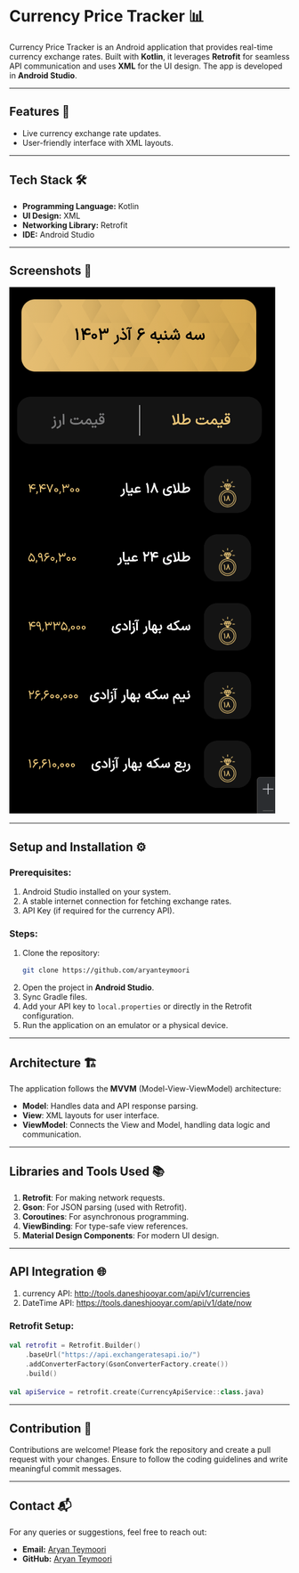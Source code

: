 
# Currency Price Tracker 📊

Currency Price Tracker is an Android application that provides real-time currency exchange rates. Built with **Kotlin**, it leverages **Retrofit** for seamless API communication and uses **XML** for the UI design. The app is developed in **Android Studio**.

---

## Features 🚀
- Live currency exchange rate updates.
- User-friendly interface with XML layouts.

---

## Tech Stack 🛠️
- **Programming Language:** Kotlin  
- **UI Design:** XML  
- **Networking Library:** Retrofit  
- **IDE:** Android Studio  

---

## Screenshots 📸
![App Screenshot](images/Screenshot.png "App Screenshot")

---

## Setup and Installation ⚙️

### Prerequisites:
1. Android Studio installed on your system.
2. A stable internet connection for fetching exchange rates.
3. API Key (if required for the currency API).

### Steps:
1. Clone the repository:
   ```bash
   git clone https://github.com/aryanteymoori
   ```
2. Open the project in **Android Studio**.
3. Sync Gradle files.
4. Add your API key to `local.properties` or directly in the Retrofit configuration.
5. Run the application on an emulator or a physical device.

---

## Architecture 🏗️
The application follows the **MVVM** (Model-View-ViewModel) architecture:
- **Model**: Handles data and API response parsing.
- **View**: XML layouts for user interface.
- **ViewModel**: Connects the View and Model, handling data logic and communication.

---

## Libraries and Tools Used 📚
1. **Retrofit**: For making network requests.  
2. **Gson**: For JSON parsing (used with Retrofit).  
3. **Coroutines**: For asynchronous programming.  
4. **ViewBinding**: For type-safe view references.  
5. **Material Design Components**: For modern UI design.  

---

## API Integration 🌐
1. currency API: http://tools.daneshjooyar.com/api/v1/currencies
2. DateTime API: https://tools.daneshjooyar.com/api/v1/date/now

### Retrofit Setup:
```kotlin
val retrofit = Retrofit.Builder()
    .baseUrl("https://api.exchangeratesapi.io/")
    .addConverterFactory(GsonConverterFactory.create())
    .build()

val apiService = retrofit.create(CurrencyApiService::class.java)
```

---

## Contribution 🤝
Contributions are welcome! Please fork the repository and create a pull request with your changes. Ensure to follow the coding guidelines and write meaningful commit messages.

---

## Contact 📬
For any queries or suggestions, feel free to reach out:
- **Email:** [Aryan Teymoori](mailto:atdbp9@gmail.com)
- **GitHub:** [Aryan Teymoori](https://github.com/aryanteymoori)
